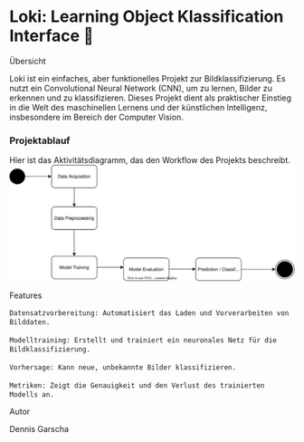 # Loki: Learning Object Klassification Interface 🧠

Übersicht

Loki ist ein einfaches, aber funktionelles Projekt zur Bildklassifizierung. Es nutzt ein Convolutional Neural Network (CNN), um zu lernen, Bilder zu erkennen und zu klassifizieren. Dieses Projekt dient als praktischer Einstieg in die Welt des maschinellen Lernens und der künstlichen Intelligenz, insbesondere im Bereich der Computer Vision.


### Projektablauf
Hier ist das Aktivitätsdiagramm, das den Workflow des Projekts beschreibt.
![Aktivitätsdiagramm des Loki-Projekts](Loki_UML.svg)

Features

    Datensatzvorbereitung: Automatisiert das Laden und Vorverarbeiten von Bilddaten.

    Modelltraining: Erstellt und trainiert ein neuronales Netz für die Bildklassifizierung.

    Vorhersage: Kann neue, unbekannte Bilder klassifizieren.

    Metriken: Zeigt die Genauigkeit und den Verlust des trainierten Modells an.


Autor

Dennis Garscha
